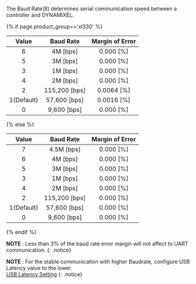 The Baud Rate(8) determines serial communication speed between a controller and DYNAMIXEL.

{% if page.product_group=='xl330' %}

|   Value    |   Baud Rate   | Margin of Error |
|:----------:|:-------------:|:---------------:|
|     6      |   4M [bps]    |    0.000 [%]    |
|     5      |   3M [bps]    |    0.000 [%]    |
|     3      |   1M [bps]    |    0.000 [%]    |
|     4      |   2M [bps]    |    0.000 [%]    |
|     2      | 115,200 [bps] |   0.0064 [%]    |
| 1(Default) | 57,600 [bps]  |   0.0016 [%]    |
|     0      |  9,600 [bps]  |    0.000 [%]    |

{% else %}

|   Value    |   Baud Rate   | Margin of Error |
|:----------:|:-------------:|:---------------:|
|     7      |  4.5M [bps]   |    0.000 [%]    |
|     6      |   4M [bps]    |    0.000 [%]    |
|     5      |   3M [bps]    |    0.000 [%]    |
|     3      |   1M [bps]    |    0.000 [%]    |
|     4      |   2M [bps]    |    0.000 [%]    |
|     2      | 115,200 [bps] |    0.000 [%]    |
| 1(Default) | 57,600 [bps]  |    0.000 [%]    |
|     0      |  9,600 [bps]  |    0.000 [%]    |

{% endif %}

**NOTE** : Less than 3% of the baud rate error margin will not affect to UART communication.
{: .notice}

**NOTE** : For the stable communication with higher Baudrate, configure USB Latency value to the lower.  
[USB Latency Setting](/docs/en/software/dynamixel/dynamixel_wizard2/#usb-latency-setting) 
{: .notice}
